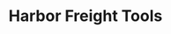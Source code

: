 ---
title: "Harbor Freight Tools"
url: /buffalo/harbor-freight-tools-delaware-avenue/
shop: hardware
---